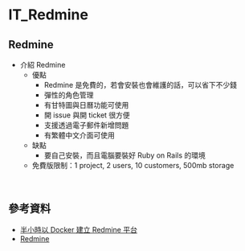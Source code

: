 # IT_Redmine

## Redmine
* 介紹 Redmine
  * 優點
    * Redmine 是免費的，若會安裝也會維護的話，可以省下不少錢
    * 彈性的角色管理
    * 有甘特圖與日曆功能可使用
    * 開 issue 與開 ticket 很方便
    * 支援透過電子郵件新增問題
    * 有繁體中文介面可使用
  * 缺點
    * 要自己安裝，而且電腦要裝好 Ruby on Rails 的環境
  * 免費版限制：1 project, 2 users, 10 customers, 500mb storage
<br>


## 參考資料
* [半小時以 Docker 建立 Redmine 平台](https://nick-chen.medium.com/%E5%8D%8A%E5%B0%8F%E6%99%82%E4%BB%A5-docker-%E8%87%AA%E5%BB%BA-redmine-%E5%B9%B3%E5%8F%B0-e2f3e683fea5)
* [Redmine](https://afunction.gitbooks.io/tools/content/pms/redmine.html)
<br>
